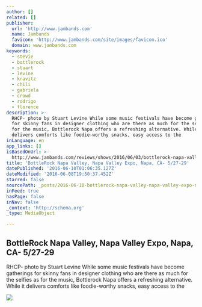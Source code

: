 ```yaml
---
author: []
related: []
publisher:
  url: 'http://www.jambands.com'
  name: Jambands
  favicon: 'http://www.jambands.com/site/images/favicon.ico'
  domain: www.jambands.com
keywords:
  - stevie
  - bottlerock
  - stuart
  - levine
  - kravitz
  - chili
  - gabriela
  - crowd
  - rodrigo
  - florence
description: >-
  RHCP- photo by Stuart Levine While some music festivals have become gatherings
  for skinny fans in designer clothing who are there as much for the selfies as
  for the music, Bottlerock Napa offers a refreshing alternative. While it
  delivers comforts like foodie-worthy snacks, easy access to the
inLanguage: en
app_links: []
isBasedOnUrl: >-
  http://www.jambands.com/reviews/shows/2016/06/03/bottlerock-napa-valley-napa-valley-expo-napa-ca-5-27-29
title: 'BottleRock Napa Valley, Napa Valley Expo, Napa, CA- 5/27-29'
datePublished: '2016-06-10T01:06:35.127Z'
dateModified: '2016-06-08T19:50:37.452Z'
starred: false
sourcePath: _posts/2016-06-10-bottlerock-napa-valley-napa-valley-expo-napa-ca-527-29.md
inFeed: true
hasPage: false
inNav: false
_context: 'http://schema.org'
_type: MediaObject

---
```

<article style=""><h1>BottleRock Napa Valley, Napa Valley Expo, Napa, CA- 5/27-29</h1><p>RHCP- photo by Stuart Levine While some music festivals have become gatherings for skinny fans in designer clothing who are there as much for the selfies as for the music, Bottlerock Napa offers a refreshing alternative. While it delivers comforts like foodie-worthy snacks, easy access to the</p><img src="http://www.jambands.com/images/2016/06/07/59665/DSC_4633.jpg" /></article>